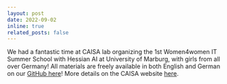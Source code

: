 ```yaml
---
layout: post
date: 2022-09-02 
inline: true
related_posts: false
---
```


We had a fantastic time at CAISA lab organizing the 1st Women4women IT Summer School with Hessian AI at University of Marburg, with girls from all over Germany! All materials are freely available in both English and German on our [GitHub here](github.com/caisa-lab/it-summer-school)! More details on the CAISA website [here](https://caisa-lab.github.io/2022/10/07/summer-school.html).

